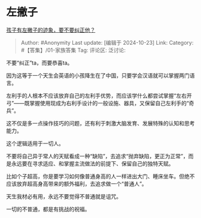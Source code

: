# 左撇子
[孩子有左撇子的迹象，要不要纠正他？](https://www.zhihu.com/question/439923460/answer/13048519066)

> Author: #Anonymity
> Last update: [编辑于 2024-10-23]
> Link:
> Category: #【答集】/01-家族答集 
> Tag: 
> 评论区:
> 泛讨论:

不要“纠正”ta，而要恭喜ta。

因为这等于一个天生会英语的小孩降生在了中国，只要学会汉语就可以掌握两门语言。

左利手的人根本不应该放弃自己的左利手优势，而应该学什么都尝试掌握“左右开弓”——既掌握使用现成为右利手设计的一般设施、器具，又保留自己左利手的“奇兵”。

这不仅是多一点操作技巧的问题，还有利于刺激大脑发育、发展特殊的认知和思考能力。

这个逻辑适用于一切人。

不要将自己异于常人的天赋看成一种“缺陷”，去追求“抛弃缺陷，更正为正常”，而是永远要在寻求适应、和掌握主流做法的前提下、保留自己的独特天赋。

比如个子超高，你是要学习如何像普通身高的人一样进出大门、睡床坐车。但绝不应该放弃超高身高带来的额外福利，去追求做一个“普通人”。

天生我材必有用，永远不要觉得不普通就是诅咒。

一切的不普通，都是有挑战的祝福。